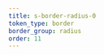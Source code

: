 ```yaml
---
title: s-border-radius-0
token_type: border
border_group: radius
order: 11
---
```

<span class="s-border-radius-0"></span>